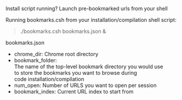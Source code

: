 Install script running? Launch pre-bookmarked urls from your shell 

Running bookmarks.csh from your installation/compilation shell script:  
>    ./bookmarks.csh bookmarks.json &
  
bookmarks.json  
*    chrome_dir: Chrome root directory  
*    bookmark_folder:   
        The name of the top-level bookmark directory you would use  
        to store the bookmarks you want to browse during  
        code installation/compilation  
*    num_open: Number of URLS you want to open per session  
*    bookmark_index: Current URL index to start from  
  
  
 